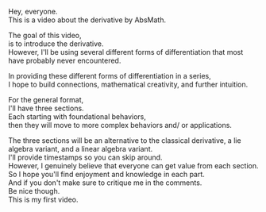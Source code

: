 Hey, everyone. \
This is a video about the derivative by AbsMath. 

The goal of this video,\
is to introduce the derivative.\
However, I'll be using several different forms of differentiation that most have probably never encountered.

In providing these different forms of differentiation in a series,\
I hope to build connections, mathematical creativity, and further intuition.

For the general format,\
I'll have three sections.\
Each starting with foundational behaviors,\
then they will move to more complex behaviors and/ or applications.

The three sections will be an alternative to the classical derivative, a lie algebra variant, and a linear algebra variant.\
I'll provide timestamps so you can skip around.\
However, I genuinely believe that everyone can get value from each section.\
So I hope you'll find enjoyment and knowledge in each part.\
And if you don't make sure to critique me in the comments.\
Be nice though.\
This is my first video.